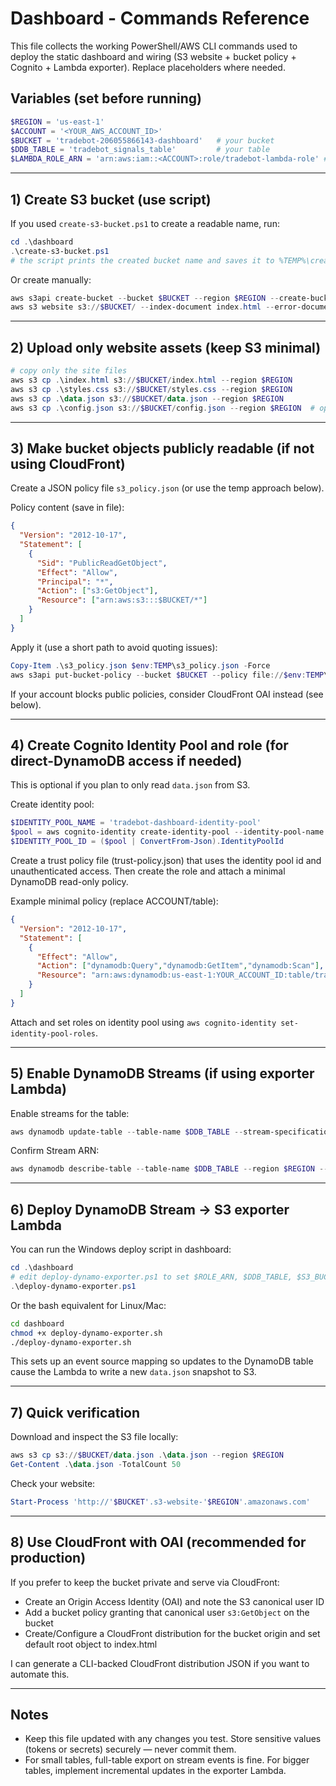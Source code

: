 # Dashboard - Commands Reference

This file collects the working PowerShell/AWS CLI commands used to deploy the static dashboard and wiring (S3 website + bucket policy + Cognito + Lambda exporter). Replace placeholders where needed.

## Variables (set before running)
```powershell
$REGION = 'us-east-1'
$ACCOUNT = '<YOUR_AWS_ACCOUNT_ID>'
$BUCKET = 'tradebot-206055866143-dashboard'   # your bucket
$DDB_TABLE = 'tradebot_signals_table'         # your table
$LAMBDA_ROLE_ARN = 'arn:aws:iam::<ACCOUNT>:role/tradebot-lambda-role' # update
```

---

## 1) Create S3 bucket (use script)
If you used `create-s3-bucket.ps1` to create a readable name, run:
```powershell
cd .\dashboard
.\create-s3-bucket.ps1
# the script prints the created bucket name and saves it to %TEMP%\created_bucket_name.txt
```

Or create manually:
```powershell
aws s3api create-bucket --bucket $BUCKET --region $REGION --create-bucket-configuration LocationConstraint=$REGION
aws s3 website s3://$BUCKET/ --index-document index.html --error-document index.html
```

---

## 2) Upload only website assets (keep S3 minimal)
```powershell
# copy only the site files
aws s3 cp .\index.html s3://$BUCKET/index.html --region $REGION
aws s3 cp .\styles.css s3://$BUCKET/styles.css --region $REGION
aws s3 cp .\data.json s3://$BUCKET/data.json --region $REGION
aws s3 cp .\config.json s3://$BUCKET/config.json --region $REGION  # optional
```

---

## 3) Make bucket objects publicly readable (if not using CloudFront)
Create a JSON policy file `s3_policy.json` (or use the temp approach below).

Policy content (save in file):
```json
{
  "Version": "2012-10-17",
  "Statement": [
    {
      "Sid": "PublicReadGetObject",
      "Effect": "Allow",
      "Principal": "*",
      "Action": ["s3:GetObject"],
      "Resource": ["arn:aws:s3:::$BUCKET/*"]
    }
  ]
}
```

Apply it (use a short path to avoid quoting issues):
```powershell
Copy-Item .\s3_policy.json $env:TEMP\s3_policy.json -Force
aws s3api put-bucket-policy --bucket $BUCKET --policy file://$env:TEMP\s3_policy.json --region $REGION
```

If your account blocks public policies, consider CloudFront OAI instead (see below).

---

## 4) Create Cognito Identity Pool and role (for direct-DynamoDB access if needed)
This is optional if you plan to only read `data.json` from S3.

Create identity pool:
```powershell
$IDENTITY_POOL_NAME = 'tradebot-dashboard-identity-pool'
$pool = aws cognito-identity create-identity-pool --identity-pool-name $IDENTITY_POOL_NAME --allow-unauthenticated-identities --region $REGION --output json
$IDENTITY_POOL_ID = ($pool | ConvertFrom-Json).IdentityPoolId
```

Create a trust policy file (trust-policy.json) that uses the identity pool id and unauthenticated access. Then create the role and attach a minimal DynamoDB read-only policy.

Example minimal policy (replace ACCOUNT/table):
```json
{
  "Version": "2012-10-17",
  "Statement": [
    {
      "Effect": "Allow",
      "Action": ["dynamodb:Query","dynamodb:GetItem","dynamodb:Scan"],
      "Resource": "arn:aws:dynamodb:us-east-1:YOUR_ACCOUNT_ID:table/tradebot_signals_table"
    }
  ]
}
```

Attach and set roles on identity pool using `aws cognito-identity set-identity-pool-roles`.

---

## 5) Enable DynamoDB Streams (if using exporter Lambda)
Enable streams for the table:
```powershell
aws dynamodb update-table --table-name $DDB_TABLE --stream-specification StreamEnabled=true,StreamViewType=NEW_AND_OLD_IMAGES --region $REGION
```
Confirm Stream ARN:
```powershell
aws dynamodb describe-table --table-name $DDB_TABLE --region $REGION --query 'Table.LatestStreamArn' --output text
```

---

## 6) Deploy DynamoDB Stream -> S3 exporter Lambda
You can run the Windows deploy script in dashboard:
```powershell
cd .\dashboard
# edit deploy-dynamo-exporter.ps1 to set $ROLE_ARN, $DDB_TABLE, $S3_BUCKET
.\deploy-dynamo-exporter.ps1
```

Or the bash equivalent for Linux/Mac:
```bash
cd dashboard
chmod +x deploy-dynamo-exporter.sh
./deploy-dynamo-exporter.sh
```

This sets up an event source mapping so updates to the DynamoDB table cause the Lambda to write a new `data.json` snapshot to S3.

---

## 7) Quick verification
Download and inspect the S3 file locally:
```powershell
aws s3 cp s3://$BUCKET/data.json .\data.json --region $REGION
Get-Content .\data.json -TotalCount 50
```
Check your website:
```powershell
Start-Process 'http://'$BUCKET'.s3-website-'$REGION'.amazonaws.com'
```

---

## 8) Use CloudFront with OAI (recommended for production)
If you prefer to keep the bucket private and serve via CloudFront:
- Create an Origin Access Identity (OAI) and note the S3 canonical user ID
- Add a bucket policy granting that canonical user `s3:GetObject` on the bucket
- Create/Configure a CloudFront distribution for the bucket origin and set default root object to index.html

I can generate a CLI-backed CloudFront distribution JSON if you want to automate this.

---

## Notes
- Keep this file updated with any changes you test. Store sensitive values (tokens or secrets) securely — never commit them.
- For small tables, full-table export on stream events is fine. For bigger tables, implement incremental updates in the exporter Lambda.

